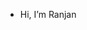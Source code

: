 - Hi, I’m Ranjan 

<!---
ranjandevelop/ranjandevelop is a ✨ special ✨ repository because its `README.md` (this file) appears on your GitHub profile.
You can click the Preview link to take a look at your changes.
--->
